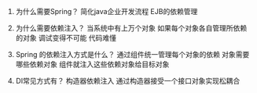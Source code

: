 1. 为什么需要Spring？
简化java企业开发流程 EJB的依赖管理
   
2. 为什么需要依赖注入？
当系统中有上万个对象 如果每个对象各自管理所依赖的对象 调试变得不可能 代码难懂
   
3. Spring 的依赖注入方式是什么？
通过组件统一管理每个对象的依赖 对象需要哪些依赖对象 组件就注入这些依赖对象给目标对象
   
4. DI常见方式有？
构造器依赖注入 通过构造器接受一个接口对象实现松耦合
   
